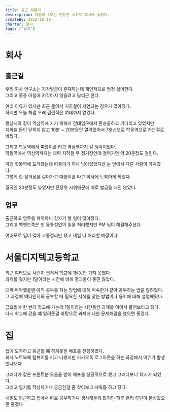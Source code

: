 ```yaml
---
title: 출근 따릉이
description: 아침에 2호선 전장연 시위로 회사에 늦었다.
createBy: 2022-10-19
charter: 일지
tags: ["일지"]
---
```


# 회사

## 출근길

우리 회사 연구소는 지각벌금이 존재하는데 개인적으로 엄청 싫어한다.  
그리고 종종 아침에 지각하지 않을려고 달리곤 한다.

여러 이유가 있지만 최근 들어서 지하철이 지연되는 경우가 많아졌다.  
하지만 오늘 처럼 오래 걸린적은 여태까지 없었다.

평상시와 같이 역삼역에 가기 위해서 건대입구에서 환승을하고 기다리고 있었지만  
지하철 문이 닫히지 않고 10분 ~ 20분동안 열려있어서 7호선으로 학동역으로 가는걸로 바꿨다.

그리고 학동역에서 따릉이를 타고 역삼역까지 갈 생각이었다.  
학동역에서 역삼역까지는 대략 지하철 두 정거장인데 걸어가면 약 20분정도 걸린다.

마침 학동역에 도착했는데 따릉이가 하나 남아있었지만 눈 앞에서 다른 사람이 가져갔다.  
그렇게 한 정거장을 걸어가고 따릉이를 타고 회사에 도착하게 되었다.

결국엔 20분정도 늦었지만 전장위 시위때문에 따로 벌금을 내진 않았다.

## 업무

출근하고 업무를 파악하니 갑자기 할 일이 많아졌다.  
그리고 백엔드쪽은 또 융통성없이 일을 처리했지만 PM 님이 해결해주셨다.

여러모로 일이 많아 교통정리만 했고 내일 다 처리할 예정이다.

# 서울디지텍고등학교

최근 여러모로 사건이 겹처서 학교에 1달동안 가지 못했다.  
과제를 줬지만 1달이라는 시간에 비해 결과물이 좋진 않았다.

대략 파악했을땐 아직 공부를 하는 방법에 대해 미숙한거 같아 공부하는 법을 알려줬다.  
그 과정에 메타인지와 공부할 때 필요한 지식을 찾는 방법이나 용어에 대해 설명해줬다.

금요일에 한 번더 학교에 가는데 1일이라는 시간동안 과제를 이어서 풀어보라고 했다.  
다시 학교에 갔을 떄 알려준걸 바탕으로 과제에 대한 문제해결을 했으면 좋겠다.

# 집

집에 도착하고 퇴근할 떄 하지못한 배포를 진행하였다.  
회사 노트북에 팀뷰어를 키고 나왔지만 카카오톡 로그아웃을 하는 과정에서 이슈가 발생했나보다.

그러다가 같은 프론트분 도움을 받아 배포를 성공적으로 했고 그러다보니 12시가 되었다.  
그리고 일지를 작성하거나 궁금한걸 좀 찾아보고 샤워를 하고 잤다.

내일도 퇴근하고 집에서 따로 공부하거나 생각해둘게 많지만 하루 빨리 루틴이 완성됬으면 좋겠다
